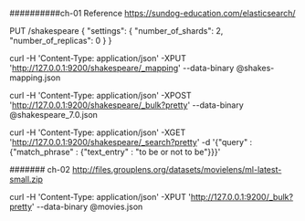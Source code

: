 ##########ch-01
 Reference https://sundog-education.com/elasticsearch/
 
 
PUT /shakespeare
{
  "settings": {
    "number_of_shards": 2,
    "number_of_replicas": 0
  }
}

 curl -H 'Content-Type: application/json' -XPUT 'http://127.0.0.1:9200/shakespeare/_mapping' --data-binary @shakes-mapping.json
 
 curl -H 'Content-Type: application/json' -XPOST  'http://127.0.0.1:9200/shakespeare/_bulk?pretty' --data-binary @shakespeare_7.0.json
 
 
 curl -H 'Content-Type: application/json' -XGET 'http://127.0.0.1:9200/shakespeare/_search?pretty' -d '{"query" : {"match_phrase" : {"text_entry" : "to be or not to be"}}}'


#######  ch-02
http://files.grouplens.org/datasets/movielens/ml-latest-small.zip



curl -H 'Content-Type: application/json' -XPUT 'http://127.0.0.1:9200/_bulk?pretty' --data-binary @movies.json

